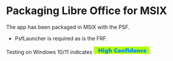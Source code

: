 # Packaging Libre Office for MSIX

The app has been packaged in MSIX with the PSF.
* PsfLauncher is required as is the FRF.


Testing on Windows 10/11 indicates [<img src="/media/CatHighConfidence.png" alt="High Confidence" />](/media/CatHighConfidence.png).  

